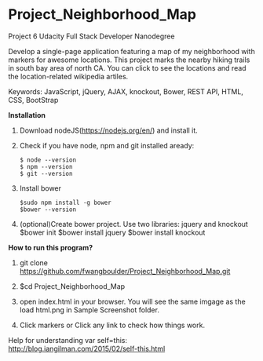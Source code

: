 # Project_Neighborhood_Map

Project 6 Udacity Full Stack Developer Nanodegree

Develop a single-page application featuring a map of my neighborhood with markers
for awesome locations. This project marks the nearby hiking trails in south bay area
of north CA. You can click to see the locations and read the location-related
wikipedia artiles.

Keywords: JavaScript, jQuery, AJAX, knockout, Bower, REST API, HTML, CSS, BootStrap

**Installation**

1. Download nodeJS(https://nodejs.org/en/) and install it.

2. Check if you have node, npm and git installed aready:
    ```
    $ node --version
    $ npm --version
    $ git --version
    ```
3. Install bower
    ```
    $sudo npm install -g bower
    $bower --version
    ```
4. (optional)Create bower project. Use two libraries: jquery and knockout
    $bower init
    $bower install jquery
    $bower install knockout

**How to run this program?**

1. git clone https://github.com/fwangboulder/Project_Neighborhood_Map.git

2. $cd Project_Neighborhood_Map

3. open index.html in your browser. You will see the same imgage as the load html.png in
Sample Screenshot folder.

4. Click markers or Click any link to check how things work.

Help for understanding var self=this:
http://blog.iangilman.com/2015/02/self-this.html
